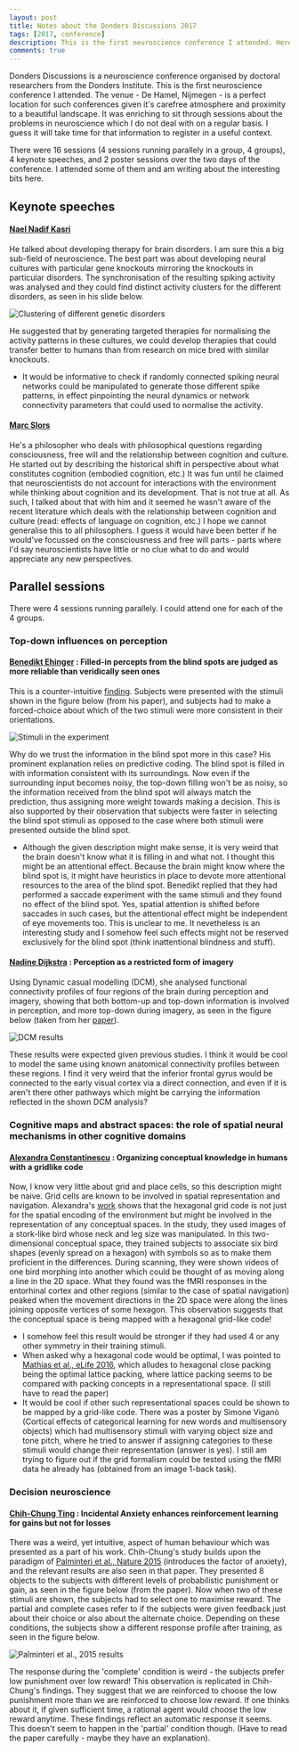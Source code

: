 ```yaml
---
layout: post
title: Notes about the Donders Discussions 2017
tags: [2017, conference]
description: This is the first neuroscience conference I attended. Here are my notes about the interesting developments I observed.
comments: true
---
```


Donders Discussions is a neuroscience conference organised by doctoral researchers from the Donders Institute. This is the first neuroscience conference I attended. The venue - De Hamel, Nijmegen - is a perfect location for such conferences given it's carefree atmosphere and proximity to a beautiful landscape. It was enriching to sit through sessions about the problems in neuroscience which I do not deal with on a regular basis. I guess it will take time for that information to register in a useful context.

There were 16 sessions (4 sessions running parallely in a group, 4 groups), 4 keynote speeches, and 2 poster sessions over the two days of the conference. I attended some of them and am writing about the interesting bits here.

## Keynote speeches

#### [Nael Nadif Kasri][nnk]

He talked about developing therapy for brain disorders. I am sure this a big sub-field of neuroscience. The best part was about developing neural cultures with particular gene knockouts mirroring the knockouts in particular disorders. The synchronisation of the resulting spiking activity was analysed and they could find distinct activity clusters for the different disorders, as seen in his slide below.

![Clustering of different genetic disorders]({{site:url}}/assets/dd_nnk.JPG)

He suggested that by generating targeted therapies for normalising the activity patterns in these cultures, we could develop therapies that could transfer better to humans than from research on mice bred with similar knockouts. 

- It would be informative to check if randomly connected spiking neural networks could be manipulated to generate those different spike patterns, in effect pinpointing the neural dynamics or network connectivity parameters that could used to normalise the activity.

#### [Marc Slors][ms]

He's a philosopher who deals with philosophical questions regarding consciousness, free will and the relationship between cognition and culture. He started out by describing the historical shift in perspective about what constitutes cognition (embodied cognition, etc.) It was fun until he claimed that neuroscientists do not account for interactions with the environment while thinking about cognition and its development. That is not true at all. As such, I talked about that with him and it seemed he wasn't aware of the recent literature which deals with the relationship between cognition and culture (read: effects of language on cognition, etc.) I hope we cannot generalise this to all philosophers. I guess it would have been better if he would've focussed on the consciousness and free will parts - parts where I'd say neuroscientists have little or no clue what to do and would appreciate any new perspectives. 

## Parallel sessions

There were 4 sessions running parallely. I could attend one for each of the 4 groups.

### Top-down influences on perception

#### [Benedikt Ehinger][be] : Filled-in percepts from the blind spots are judged as more reliable than veridically seen ones

This is a counter-intuitive [finding][ehinger-17]. Subjects were presented with the stimuli shown in the figure below (from his paper), and subjects had to make a forced-choice about which of the two stimuli were more consistent in their orientations.

![Stimuli in the experiment]({{site:url}}/assets/DD_ehinger.png)

Why do we trust the information in the blind spot more in this case? His prominent explanation relies on predictive coding. The blind spot is filled in with information consistent with its surroundings. Now even if the surrounding input becomes noisy, the top-down filling won't be as noisy, so the information received from the blind spot will always match the prediction, thus assigning more weight towards making a decision. This is also supported by their observation that subjects were faster in selecting the blind spot stimuli as opposed to the case where both stimuli were presented outside the blind spot. 

- Although the given description might make sense, it is very weird that the brain doesn't know what it is filling in and what not. I thought this might be an attentional effect. Because the brain might know where the blind spot is, it might have heuristics in place to devote more attentional resources to the area of the blind spot. Benedikt replied that they had performed a saccade experiment with the same stimuli and they found no effect of the blind spot. Yes, spatial attention is shifted before saccades in such cases, but the attentional effect might be independent of eye movements too. This is unclear to me. It nevetheless is an interesting study and I somehow feel such effects might not be reserved exclusively for the blind spot (think inattentional blindness and stuff).

#### [Nadine Dijkstra][nd] : Perception as a restricted form of imagery

Using Dynamic casual modelling (DCM), she analysed functional connectivity profiles of four regions of the brain during perception and imagery, showing that both bottom-up and top-down information is involved in perception, and more top-down during imagery, as seen in the figure below (taken from her [paper][nadine-17]).

![DCM results]({{site:url}}/assets/dd_nadine.png)

These results were expected given previous studies. I think it would be cool to model the same using known anatomical connectivity profiles between these regions. I find it very weird that the inferior frontal gyrus would be connected to the early visual cortex via a direct connection, and even if it is aren't there other pathways which might be carrying the information reflected in the shown DCM analysis?

### Cognitive maps and abstract spaces: the role of spatial neural mechanisms in other cognitive domains

#### [Alexandra Constantinescu][ac] : Organizing conceptual knowledge in humans with a gridlike code

Now, I know very little about grid and place cells, so this description might be naive. Grid cells are known to be involved in spatial representation and navigation. Alexandra's [work][alexa-16] shows that the hexagonal grid code is not just for the spatial encoding of the environment but might be involved in the representation of any conceptual spaces. In the study, they used images of a stork-like bird whose neck and leg size was manipulated. In this two-dimensional conceptual space, they trained subjects to associate six bird shapes (evenly spread on a hexagon) with symbols so as to make them proficient in the differences. During scanning, they were shown videos of one bird morphing into another which could be thought of as moving along a line in the 2D space. What they found was the fMRI responses in the entorhinal cortex and other regions (similar to the case of spatial navigation) peaked when the movement directions in the 2D space were along the lines joining opposite vertices of some hexagon. This observation suggests that the conceptual space is being mapped with a hexagonal grid-like code! 

- I somehow feel this result would be stronger if they had used 4 or any other symmetry in their training stimuli.
- When asked why a hexagonal code would be optimal, I was pointed to [Mathias et al., eLife 2016][alexa-16-1], which alludes to hexagonal close packing being the optimal lattice packing, where lattice packing seems to be compared with packing concepts in a representational space. (I still have to read the paper)
- It would be cool if other such representational spaces could be shown to be mapped by a grid-like code. There was a poster by Simone Viganò (Cortical effects of categorical learning for new words and multisensory objects) which had multisensory stimuli with varying object size and tone pitch, where he tried to answer if assigning categories to these stimuli would change their representation (answer is yes). I still am trying to figure out if the grid formalism could be tested using the fMRI data he already has (obtained from an image 1-back task).

### Decision neuroscience

#### [Chih-Chung Ting][cct] : Incidental Anxiety enhances reinforcement learning for gains but not for losses

There was a weird, yet intuitive, aspect of human behaviour which was presented as a part of his work. Chih-Chung's study builds upon the paradigm of [Palminteri et al., Nature 2015][cct-17-1] (introduces the factor of anxiety), and the relevant results are also seen in that paper. They presented 8 objects to the subjects with different levels of probabilistic punishment or gain, as seen in the figure below (from the paper). Now when two of these stimuli are shown, the subjects had to select one to maximise reward. The partial and complete cases refer to if the subjects were given feedback just about their choice or also about the alternate choice. Depending on these conditions, the subjects show a different response profile after training, as seen in the figure below.

![Palminteri et al., 2015 results]({{site:url}}/assets/dd_cct.png)

The response during the 'complete' condition is weird - the subjects prefer low punishment over low reward! This observation is replicated in Chih-Chung's findings. They suggest that we are reinforced to choose the low punishment more than we are reinforced to choose low reward. If one thinks about it, if given sufficient time, a rational agent would choose the low reward anytime. These findings reflect an automatic response it seems. This doesn't seem to happen in the 'partial' condition though. (Have to read the paper carefully - maybe they have an explanation).


[nnk]: https://scholar.google.nl/citations?user=Z3UgRXsAAAAJ&hl=en&oi=sra
[be]: https://scholar.google.nl/citations?user=VKDX28YAAAAJ&hl=en&oi=ao
[nd]: https://scholar.google.nl/citations?user=jSooh8YAAAAJ&hl=en&oi=ao
[ms]: http://www.ru.nl/english/people/slors-m/
[ac]: https://www.semanticscholar.org/author/Alexandra-O-Constantinescu/5382823
[cct]: https://www.researchgate.net/profile/Chih_Chung_Ting
[ehinger-17]: https://doi.org/10.7554/eLife.21761.001
[nadine-17]: https://dx.doi.org/10.1038%2Fs41598-017-05888-8
[alexa-16]: https://doi.org/10.1126/science.aaf0941
[alexa-16-1]: https://doi.org/10.7554/eLife.05979.001
[cct-17-1]: https://doi.org/10.1038/ncomms9096


